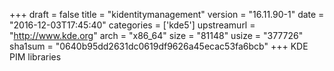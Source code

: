 +++
draft = false
title = "kidentitymanagement"
version = "16.11.90-1"
date = "2016-12-03T17:45:40"
categories = ['kde5']
upstreamurl = "http://www.kde.org"
arch = "x86_64"
size = "81148"
usize = "377726"
sha1sum = "0640b95dd2631dc0619df9626a45ecac53fa6bcb"
+++
KDE PIM libraries